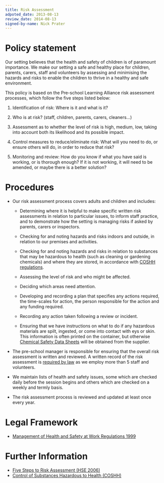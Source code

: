 ```yaml
---
title: Risk Assessment
adpoted_date: 2013-08-13
review_date: 2014-08-13
signed-by-name: Nick Prater
---
```

# Policy statement #
Our setting believes that the health and safety of children is of paramount importance. We make our setting a
safe and healthy place for children, parents, carers, staff and volunteers by assessing and minimising the hazards and
risks to enable the children to thrive in a healthy and safe environment.

This policy is based on the Pre-school Learning Alliance risk assessment processes, which follow
the five steps listed below:

1. Identification of risk: Where is it and what is it?

2. Who is at risk? (staff, children, parents, carers, cleaners...)

3. Assessment as to whether the level of risk is high, medium, low, taking into account both its
likelihood and its possible impact.

4. Control measures to reduce/eliminate risk: What will you need to do, or ensure others will do, in order to reduce that risk?

5. Monitoring and review: How do you know if what you have said is working, or is thorough enough? If it is
not working, it will need to be amended, or maybe there is a better solution?

# Procedures #
* Our risk assessment process covers adults and children and includes:

    * Determining where it is helpful to make specific written risk assessments in relation to particular issues, to
inform staff practice, and to demonstrate how the setting is managing risks if asked by parents, carers or inspectors.

   * Checking for and noting hazards and risks indoors and outside, in relation to our premises and activities.

    * Checking for and noting hazards and risks in relation to substances that may be hazardous to health
(such as cleaning or gardening chemicals) and where they are stored, in accordance with 
[COSHH regulations](http://www.hse.gov.uk/coshh/index.htm).

    * Assessing the level of risk and who might be affected.

    * Deciding which areas need attention.

    * Developing and recording a plan that specifies any actions required, the time-scales for action, the person
responsible for the action and any funding required.

    * Recording any action taken following a review or incident.
 
    * Ensuring that we have instructions on what to do if any hazardous materials are spilt, ingested, 
or come into contact with eys or skin. This information is often printed on the container, but otherwise
[Chemical Safety Data Sheets](http://www.hse.gov.uk/coshh/basics/datasheets.htm) will be obtained from
the supplier.

* The pre-school manager is responsible for ensuring that the overall risk assessment is written and reviewed. A written record of the risk assessment is [required by law](http://www.hse.gov.uk/risk/faq.htm#q7) as we employ more than 5 staff and volunteers.

* We maintain lists of health and safety issues, some which are checked daily before the session begins and others
which are checked on a weekly and termly basis.

* The risk assessment process is reviewed and updated at least once every year.

# Legal Framework #
* [Management of Health and Safety at Work Regulations 1999](http://www.legislation.gov.uk/uksi/1999/3242/contents/made)

# Further Information #
* [Five Steps to Risk Assessment (HSE 2006)](http://www.hse.gov.uk/risk/fivesteps.htm)
* [Control of Substances Hazardous to Health (COSHH)](http://www.hse.gov.uk/coshh/)


